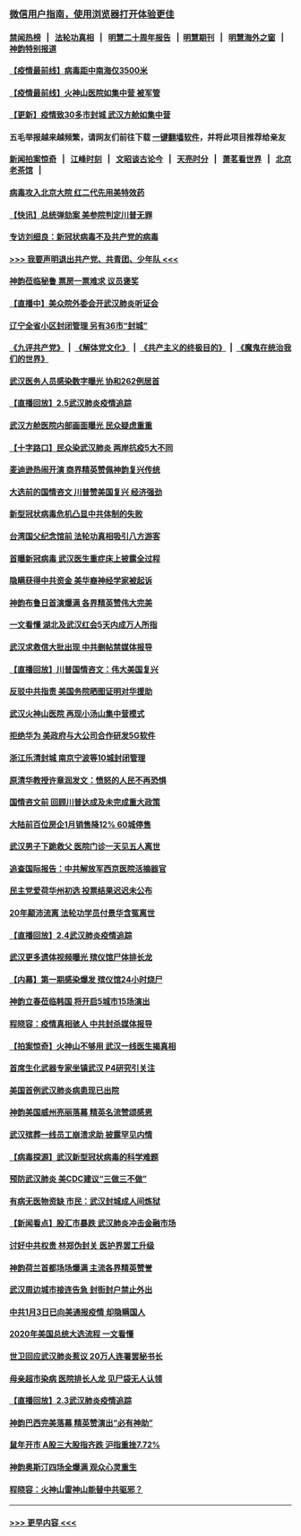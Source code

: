 ### [微信用户指南，使用浏览器打开体验更佳](https://github.com/gfw-breaker/banned-news1/blob/master/indexes/wechat-guide.md?t=0)
#### [禁闻热榜](热点新闻.md?t=0)  &nbsp;&nbsp;|&nbsp;&nbsp; [法轮功真相](https://github.com/gfw-breaker/truth/blob/master/README.md?t=0) &nbsp;&nbsp;|&nbsp;&nbsp; [明慧二十周年报告](https://github.com/gfw-breaker/mh-reports/blob/master/README.md?t=0) &nbsp;&nbsp;|&nbsp;&nbsp;[明慧期刊](https://github.com/gfw-breaker/mh-qikan) &nbsp;&nbsp;|&nbsp;&nbsp; [明慧海外之窗](https://github.com/gfw-breaker/mh-news/blob/master/README.md?t=0) &nbsp;&nbsp;|&nbsp;&nbsp; [神韵特别报道](https://github.com/gfw-breaker/mh-news/blob/master/shenyun.md?t=0)
#### [【疫情最前线】病毒距中南海仅3500米](../pages/nf4514/n11847626.md?t=02061055) 
#### [【疫情最前线】火神山医院如集中营 被军管](../pages/nf4514/n11847524.md?t=02061055) 
#### [【更新】疫情致30多市封城 武汉方舱如集中营](../pages/nf4514/n11801312.md?t=02061055) 
#### 五毛举报越来越频繁，请网友们前往下载 [一键翻墙软件](https://github.com/gfw-breaker/ssr-accounts)，并将此项目推荐给亲友
#### [新闻拍案惊奇](https://github.com/gfw-breaker/banned-news1/blob/master/pages/link4.md) &nbsp;&nbsp;|&nbsp;&nbsp; [江峰时刻](https://github.com/gfw-breaker/banned-news1/blob/master/pages/link4.md) &nbsp;&nbsp;|&nbsp;&nbsp; [文昭谈古论今](https://github.com/gfw-breaker/banned-news1/blob/master/pages/link4.md) &nbsp;&nbsp;|&nbsp;&nbsp; [天亮时分](https://github.com/gfw-breaker/banned-news1/blob/master/pages/link4.md) &nbsp;&nbsp;|&nbsp;&nbsp; [萧茗看世界](https://github.com/gfw-breaker/banned-news1/blob/master/pages/link4.md) &nbsp;&nbsp;|&nbsp;&nbsp; [北京老茶馆](https://github.com/gfw-breaker/banned-news1/blob/master/pages/link4.md) &nbsp;&nbsp;|&nbsp;&nbsp; 
#### [病毒攻入北京大院 红二代先用美特效药](../pages/nf4514/n11847427.md?t=02061055) 
#### [【快讯】总统弹劾案 美参院判定川普无罪](../pages/nf4514/n11847316.md?t=02061055) 
#### [专访刘细良：新冠状病毒不及共产党的病毒](../pages/nf4514/n11847164.md?t=02061055) 
#### [>>> 我要声明退出共产党、共青团、少年队 <<<](https://github.com/begood0513/goodnews/blob/master/quit/letter.md) 
#### [神韵莅临秘鲁 票房一票难求 议员褒奖](../pages/nf4514/n11847036.md?t=02061055) 
#### [【直播中】美众院外委会开武汉肺炎听证会](../pages/nf4514/n11846727.md?t=02061055) 
#### [辽宁全省小区封闭管理 另有36市“封城”](../pages/nf4514/n11846879.md?t=02061055) 
#### [《九评共产党》](https://github.com/begood0513/9ping.md/blob/master/README.md) &nbsp;|&nbsp; [《解体党文化》](../../../../jtdwh.md/blob/master/README.md)  &nbsp;|&nbsp; [《共产主义的终极目的》](../../../../gczydzjmd.md/blob/master/README.md) &nbsp;|&nbsp; [《魔鬼在统治我们的世界》](../../../../mgztzwmdsj.md/blob/master/README.md) 
#### [武汉医务人员感染数字曝光 协和262例居首](../pages/nf4514/n11846742.md?t=02061055) 
#### [【直播回放】2.5武汉肺炎疫情追踪](../pages/nf4514/n11846437.md?t=02061055) 
#### [武汉方舱医院内部画面曝光 民众疑虑重重](../pages/nf4514/n11846442.md?t=02061055) 
#### [【十字路口】民众染武汉肺炎 两岸抗疫5大不同](../pages/nf4514/n11845264.md?t=02061055) 
#### [麦迪逊热闹开演 商界精英赞佩神韵复兴传统](../pages/nf4514/n11846113.md?t=02061055) 
#### [大选前的国情咨文 川普赞美国复兴 经济强劲](../pages/nf4514/n11845526.md?t=02061055) 
#### [新型冠状病毒危机凸显中共体制的失败](../pages/nf4514/n11844970.md?t=02061055) 
#### [台湾国父纪念馆前 法轮功真相吸引八方游客](../pages/nf4514/n11843885.md?t=02061055) 
#### [首曝新冠病毒 武汉医生重症床上披露全过程](../pages/nf4514/n11845150.md?t=02061055) 
#### [隐瞒获得中共资金 美华裔神经学家被起诉](../pages/nf4514/n11844879.md?t=02061055) 
#### [神韵布鲁日首演爆满 各界精英赞伟大完美](../pages/nf4514/n11845302.md?t=02061055) 
#### [一文看懂 湖北及武汉红会5天内成万人所指](../pages/nf4514/n11844315.md?t=02061055) 
#### [武汉求救信大批出现 中共删帖禁媒体报导](../pages/nf4514/n11845064.md?t=02061055) 
#### [【直播回放】川普国情咨文：伟大美国复兴](../pages/nf4514/n11842079.md?t=02061055) 
#### [反驳中共指责 美国务院晒图证明对华援助](../pages/nf4514/n11844859.md?t=02061055) 
#### [武汉火神山医院 再现小汤山集中营模式](../pages/nf4514/n11844763.md?t=02061055) 
#### [拒绝华为 美政府与大公司合作研发5G软件](../pages/nf4514/n11844625.md?t=02061055) 
#### [浙江乐清封城 南京宁波等10城封闭管理](../pages/nf4514/n11844464.md?t=02061055) 
#### [原清华教授许章润发文：愤怒的人民不再恐惧](../pages/nf4514/n11844347.md?t=02061055) 
#### [国情咨文前 回顾川普达成及未完成重大政策](../pages/nf4514/n11844581.md?t=02061055) 
#### [大陆前百位房企1月销售降12% 60城停售](../pages/nf4514/n11844398.md?t=02061055) 
#### [武汉男子下跪救父 医院门诊一天见五人离世](../pages/nf4514/n11844073.md?t=02061055) 
#### [追查国际报告：中共解放军西京医院活摘器官](../pages/nf4514/n11838359.md?t=02061055) 
#### [民主党爱荷华州初选 投票结果迟迟未公布](../pages/nf4514/n11844207.md?t=02061055) 
#### [20年颠沛流离 法轮功学员付景华含冤离世](../pages/nf4514/n11841986.md?t=02061055) 
#### [【直播回放】2.4武汉肺炎疫情追踪](../pages/nf4514/n11844032.md?t=02061055) 
#### [武汉更多遗体视频曝光 殡仪馆尸体排长龙](../pages/nf4514/n11844057.md?t=02061055) 
#### [【内幕】第一期感染爆发 殡仪馆24小时烧尸](../pages/nf4514/n11843944.md?t=02061055) 
#### [神韵立春莅临韩国 将开启5城市15场演出](../pages/nf4514/n11843781.md?t=02061055) 
#### [程晓容：疫情真相骇人 中共封杀媒体报导](../pages/nf4514/n11843546.md?t=02061055) 
#### [【拍案惊奇】火神山不够用 武汉一线医生揭真相](../pages/nf4514/n11842682.md?t=02061055) 
#### [首席生化武器专家坐镇武汉 P4研究引关注](../pages/nf4514/n11842412.md?t=02061055) 
#### [美国首例武汉肺炎病患现已出院](../pages/nf4514/n11842740.md?t=02061055) 
#### [神韵美国威州亮丽落幕 精英名流赞颂感恩](../pages/nf4514/n11842912.md?t=02061055) 
#### [武汉殡葬一线员工崩溃求助 披露罕见内情](../pages/nf4514/n11842482.md?t=02061055) 
#### [【病毒探源】武汉新型冠状病毒的科学难题](../pages/nf4514/n11842176.md?t=02061055) 
#### [预防武汉肺炎 美CDC建议“三做三不做”](../pages/nf4514/n11842700.md?t=02061055) 
#### [有病无医物资缺 市民：武汉封城成人间炼狱](../pages/nf4514/n11839878.md?t=02061055) 
#### [【新闻看点】股汇市暴跌 武汉肺炎冲击金融市场](../pages/nf4514/n11842216.md?t=02061055) 
#### [讨好中共权贵 林郑伪封关 医护界罢工升级](../pages/nf4514/n11842359.md?t=02061055) 
#### [神韵荷兰首都场场爆满 主流各界精英赞誉](../pages/nf4514/n11842287.md?t=02061055) 
#### [武汉周边城市接连告急 封街封户禁止外出](../pages/nf4514/n11842277.md?t=02061055) 
#### [中共1月3日已向美通报疫情 却隐瞒国人](../pages/nf4514/n11841978.md?t=02061055) 
#### [2020年美国总统大选流程 一文看懂](../pages/nf4514/n11842056.md?t=02061055) 
#### [世卫回应武汉肺炎惹议 20万人连署罢秘书长](../pages/nf4514/n11841664.md?t=02061055) 
#### [母亲超市染病 医院排长人龙 见尸袋无人认领](../pages/nf4514/n11841762.md?t=02061055) 
#### [【直播回放】2.3武汉肺炎疫情追踪](../pages/nf4514/n11841577.md?t=02061055) 
#### [神韵巴西完美落幕 精英赞演出“必有神助”](../pages/nf4514/n11841240.md?t=02061055) 
#### [鼠年开市 A股三大股指齐跌 沪指重挫7.72%](../pages/nf4514/n11840461.md?t=02061055) 
#### [神韵奥斯汀四场全爆满 观众心灵重生](../pages/nf4514/n11841188.md?t=02061055) 
#### [程晓容：火神山雷神山能替中共驱邪？](../pages/nf4514/n11841031.md?t=02061055) 

----
#### [ >>> 更早内容 <<< ](../indexes/nf4514-earlier.md)
